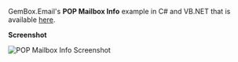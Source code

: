 GemBox.Email's **POP Mailbox Info** example in C# and VB.NET that is available [here](https://www.gemboxsoftware.com/email/examples/mailbox-info/703).

**Screenshot**

![POP Mailbox Info Screenshot](https://www.gemboxsoftware.com/Email/Examples/Content/POP/MailboxInfo/MailboxInfo.png)